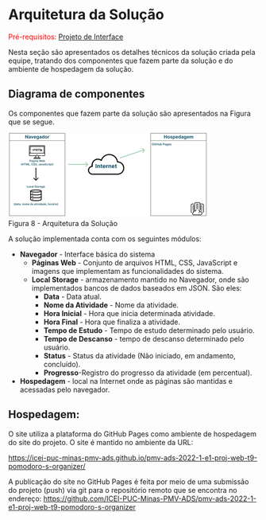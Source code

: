# Arquitetura da Solução

<span style="color:red">Pré-requisitos: <a href="3-Projeto de Interface.md"> Projeto de Interface</a></span>

Nesta seção são apresentados os detalhes técnicos da solução criada pela equipe, tratando dos componentes que fazem parte da solução e do ambiente de hospedagem da solução.

## Diagrama de componentes

Os componentes que fazem parte da solução são apresentados na Figura que se segue. 


![Diagrama de Componentes](img/diagrama-componentes.png)<br>
Figura 8 - Arquitetura da Solução

A solução implementada conta com os seguintes módulos:

- **Navegador** - Interface básica do sistema  
  - **Páginas Web** - Conjunto de arquivos HTML, CSS, JavaScript e imagens que implementam as funcionalidades do sistema.
   - **Local Storage** - armazenamento mantido no Navegador, onde são implementados bancos de dados baseados em JSON. São eles: 
     - **Data** - Data atual.
     - **Nome da Atividade** - Nome da atividade.
     - **Hora Inicial** - Hora que inicia determinada atividade.
     - **Hora Final** - Hora que finaliza a atividade.
     - **Tempo de Estudo** - Tempo de estudo determinado pelo usuário.
     - **Tempo de Descanso** - tempo de descanso determinado pelo usuário.
     - **Status** - Status da atividade (Não iniciado, em andamento, concluído).
     - **Progresso**-Registro do progresso da atividade (em percentual).
 - **Hospedagem** - local na Internet onde as páginas são mantidas e acessadas pelo navegador. 

## Hospedagem:

O site utiliza a plataforma do GitHub Pages como ambiente de hospedagem do site do projeto. O site é mantido no ambiente da URL: 

https://icei-puc-minas-pmv-ads.github.io/pmv-ads-2022-1-e1-proj-web-t9-pomodoro-s-organizer/

A publicação do site no GitHub Pages é feita por meio de uma submissão do projeto (push) via git para o repositório remoto que se encontra no endereço: 
https://github.com/ICEI-PUC-Minas-PMV-ADS/pmv-ads-2022-1-e1-proj-web-t9-pomodoro-s-organizer
